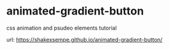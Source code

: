 # animated-gradient-button
css animation and psudeo elements tutorial

url: https://shakexsempe.github.io/animated-gradient-button/
